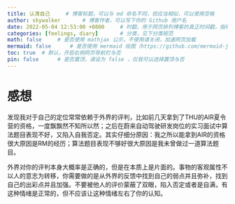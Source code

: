 ```yaml
---
title: 认清自己		# 博客标题，可以与 md 命名不同，但应当相似，可以使用空格
author: skywalker		# 博客作者，可以写下你的 Github 用户名
date: 2022-05-04 12:53:00 +0800		# 时戳，用于网页排列博客的真正时间戳，指明时区
categories: [feelings, diary]		# 分类，见下分类规范
math: false		# 是否使用 mathjax 公示，不使用请关闭，加速网页加载
mermaid: false		# 是否使用 mermaid 绘图（https://github.com/mermaid-js/mermaid），不使用请关闭，加速网页加载
toc: true  # 默认，开启右侧网页导航栏与否
pin: false		# 是否置顶，请设为 false ，仅我可以选择置顶与否
---
```

# 感想
发现我对于自己的定位常常依赖于外界的评判，比如前几天拿到了THU的AIR夏令营的资格，一度飘飘然不知所以然；之后在蔚来自动驾驶研发岗位的实习面试中算法题目表现不好，又陷入自我否定。其实仔细分原因：我之所以能拿到AIR的资格很大原因是RM的经历；算法题目表现不够好很大原因是我未曾做过一道算法题目。

外界对你的评判本身大概率是正确的，但是在本质上是片面的。事物的客观属性不以人的意志为转移，你需要做的是从外界的反馈中找到自己的弱点并且弥补，找到自己的出彩点并且加强。不要被他人的评价蒙蔽了双眼，陷入否定或者是自满，有这种情绪是正常的，但不应该让这种情绪左右了你的认知。
